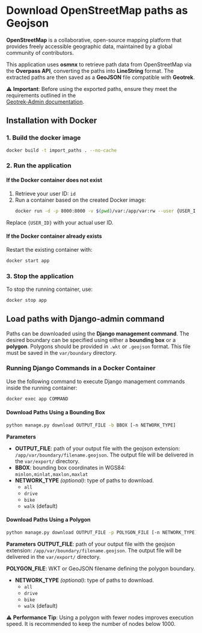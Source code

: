 # Download OpenStreetMap paths as Geojson

**OpenStreetMap** is a collaborative, open-source mapping platform that provides freely accessible geographic data,
maintained by a global community of contributors.

This application uses **osmnx** to retrieve path data from OpenStreetMap via the **Overpass API**,
converting the paths into **LineString** format. 
The extracted paths are then saved as a **GeoJSON** file compatible with **Geotrek**.

⚠️ **Important**: Before using the exported paths, ensure they meet the requirements outlined in the  
[Geotrek-Admin documentation](https://geotrek.readthedocs.io/en/latest/import-data/import-paths.html).

## Installation with Docker

### 1. Build the docker image

```bash
docker build -t import_paths . --no-cache
```

### 2. Run the application
#### If the Docker container does not exist

1. Retrieve your user ID: ``id``
2. Run a container based on the created Docker image:
    ```bash
    docker run -d -p 8000:8000 -v $(pwd)/var:/app/var:rw --user {USER_ID} --name app import_paths
    ```
Replace `{USER_ID}`  with your actual user ID.

#### If the Docker container already exists
Restart the existing container with:
```bash
docker start app
```

### 3. Stop the application
To stop the running container, use:
```bash
docker stop app
```

## Load paths with Django-admin command

Paths can be downloaded using the **Django management command**. 
The desired boundary can be specified using either a **bounding box** or a **polygon**. 
Polygons should be provided in `.wkt` or `.geojson` format. 
This file must be saved in the `var/boundary` directory.

### Running Django Commands in a Docker Container
Use the following command to execute Django management commands inside the running container:
```bash
docker exec app COMMAND
```

#### Download Paths Using a Bounding Box
```bash
python manage.py download OUTPUT_FILE -b BBOX [-n NETWORK_TYPE]
```
**Parameters**
- **OUTPUT_FILE**: path of your output file with the geojson extension: `/app/var/boundary/filename.geojson`.
    The output file will be delivered in the `var/export/` directory.
- **BBOX**: bounding box coordinates in WGS84: ``minlon,minlat,maxlon,maxlat``
- **NETWORK_TYPE** *(optional)*: type of paths to download.
  - `all`
  - `drive`
  - `bike`
  - `walk` (default)

#### Download Paths Using a Polygon
```bash
python manage.py download OUTPUT_FILE -p POLYGON_FILE [-n NETWORK_TYPE]
```
**Parameters**
**OUTPUT_FILE**: path of your output file with the geojson extension: `/app/var/boundary/filename.geojson`.
    The output file will be delivered in the `var/export/` directory.

**POLYGON_FILE**: WKT or GeoJSON filename defining the polygon boundary.

- **NETWORK_TYPE** *(optional)*: type of paths to download.
  - `all`
  - `drive`
  - `bike`
  - `walk` (default)

⚠️ **Performance Tip**: Using a polygon with fewer nodes improves execution speed. It is recommended to keep the number of nodes below 1000.







